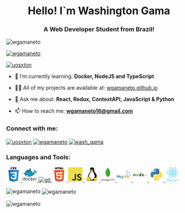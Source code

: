 <h1 align="center">Hello! I`m Washington Gama</h1>
<h3 align="center">A Web Developer Student from Brazil!</h3>

<p align="left"> <img src="https://komarev.com/ghpvc/?username=wgamaneto&label=Profile%20views&color=0e75b6&style=flat" alt="wgamaneto" /> </p>

<p align="left"> <a href="https://github.com/ryo-ma/github-profile-trophy"><img src="https://github-profile-trophy.vercel.app/?username=wgamaneto" alt="wgamaneto" /></a> </p>

<p align="left"> <a href="https://twitter.com/uosxton" target="blank"><img src="https://img.shields.io/twitter/follow/uosxton?logo=twitter&style=for-the-badge" alt="uosxton" /></a> </p>

- 🌱 I’m currently learning: **Docker, NodeJS and TypeScript**

- 👨‍💻 All of my projects are available at: [wgamaneto.github.io](wgamaneto.github.io)

- 💬 Ask me about: **React, Redux, ContextAPI, JavaScript & Python**

- 📫 How to reach me: **wgamaneto16@gmail.com**

<h3 align="left">Connect with me:</h3>
<p align="left">
<a href="https://twitter.com/uosxton" target="_blank"><img align="center" src="https://raw.githubusercontent.com/rahuldkjain/github-profile-readme-generator/master/src/images/icons/Social/twitter.svg" alt="uosxton" height="30" width="40" /></a>
<a href="https://www.linkedin.com/in/washington-gama/" target="_blank"><img align="center" src="https://raw.githubusercontent.com/rahuldkjain/github-profile-readme-generator/master/src/images/icons/Social/linked-in-alt.svg" alt="wgamaneto" height="30" width="40" /></a>
<a href="https://instagram.com/wash_gama" target="_blank"><img align="center" src="https://raw.githubusercontent.com/rahuldkjain/github-profile-readme-generator/master/src/images/icons/Social/instagram.svg" alt="wash_gama" height="30" width="40" /></a>
</p>

<h3 align="left">Languages and Tools:</h3>
<p align="left"> <a href="https://www.w3schools.com/css/" target="_blank" rel="noreferrer"> <img src="https://raw.githubusercontent.com/devicons/devicon/master/icons/css3/css3-original-wordmark.svg" alt="css3" width="40" height="40"/> </a> <a href="https://www.docker.com/" target="_blank" rel="noreferrer"> <img src="https://raw.githubusercontent.com/devicons/devicon/master/icons/docker/docker-original-wordmark.svg" alt="docker" width="40" height="40"/> </a> <a href="https://git-scm.com/" target="_blank" rel="noreferrer"> <img src="https://www.vectorlogo.zone/logos/git-scm/git-scm-icon.svg" alt="git" width="40" height="40"/> </a> <a href="https://www.w3.org/html/" target="_blank" rel="noreferrer"> <img src="https://raw.githubusercontent.com/devicons/devicon/master/icons/html5/html5-original-wordmark.svg" alt="html5" width="40" height="40"/> </a> <a href="https://developer.mozilla.org/en-US/docs/Web/JavaScript" target="_blank" rel="noreferrer"> <img src="https://raw.githubusercontent.com/devicons/devicon/master/icons/javascript/javascript-original.svg" alt="javascript" width="40" height="40"/> </a> <a href="https://www.linux.org/" target="_blank" rel="noreferrer"> <img src="https://raw.githubusercontent.com/devicons/devicon/master/icons/linux/linux-original.svg" alt="linux" width="40" height="40"/> </a> <a href="https://www.mongodb.com/" target="_blank" rel="noreferrer"> <img src="https://raw.githubusercontent.com/devicons/devicon/master/icons/mongodb/mongodb-original-wordmark.svg" alt="mongodb" width="40" height="40"/> </a> <a href="https://www.mysql.com/" target="_blank" rel="noreferrer"> <img src="https://raw.githubusercontent.com/devicons/devicon/master/icons/mysql/mysql-original-wordmark.svg" alt="mysql" width="40" height="40"/> </a> <a href="https://nodejs.org" target="_blank" rel="noreferrer"> <img src="https://raw.githubusercontent.com/devicons/devicon/master/icons/nodejs/nodejs-original-wordmark.svg" alt="nodejs" width="40" height="40"/> </a> <a href="https://www.python.org" target="_blank" rel="noreferrer"> <img src="https://raw.githubusercontent.com/devicons/devicon/master/icons/python/python-original.svg" alt="python" width="40" height="40"/> </a> <a href="https://reactjs.org/" target="_blank" rel="noreferrer"> <img src="https://raw.githubusercontent.com/devicons/devicon/master/icons/react/react-original-wordmark.svg" alt="react" width="40" height="40"/> </a> </p>

<p><img align="left" src="https://github-readme-stats.vercel.app/api/top-langs?username=wgamaneto&show_icons=true&locale=en&layout=compact" alt="wgamaneto" /></p>

<p>&nbsp;<img align="center" src="https://github-readme-stats.vercel.app/api?username=wgamaneto&show_icons=true&locale=en" alt="wgamaneto" /></p>

<p><img align="center" src="https://github-readme-streak-stats.herokuapp.com/?user=wgamaneto&" alt="wgamaneto" /></p>
